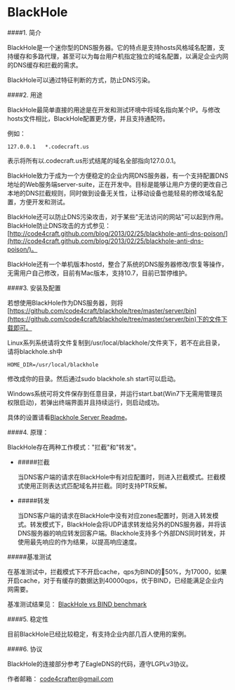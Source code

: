 BlackHole
=========

####1. 简介

BlackHole是一个迷你型的DNS服务器。它的特点是支持hosts风格域名配置，支持缓存和多路代理，甚至可以为每台用户机指定独立的域名配置，以满足企业内网的DNS缓存和拦截的需求。

BlackHole可以通过特征判断的方式，防止DNS污染。

####2. 用途

BlackHole最简单直接的用途是在开发和测试环境中将域名指向某个IP。与修改hosts文件相比，BlackHole配置更方便，并且支持通配符。

例如：

	127.0.0.1	*.codecraft.us
	
表示将所有以.codecraft.us形式结尾的域名全部指向127.0.0.1。

BlackHole致力于成为一个方便稳定的企业内网DNS服务器，有一个支持配置DNS地址的Web服务端server-suite，正在开发中。目标是能够让用户方便的更改自己本地的DNS拦截规则，同时做到设备无关性，让移动设备也能轻易的修改域名配置，方便开发和测试。

BlackHole还可以防止DNS污染攻击，对于某些"无法访问的网站"可以起到作用。BlackHole防止DNS攻击的方式参见：[http://code4craft.github.com/blog/2013/02/25/blackhole-anti-dns-poison/](http://code4craft.github.com/blog/2013/02/25/blackhole-anti-dns-poison/)。

BlackHole还有一个单机版本hostd，整合了系统的DNS服务器修改/恢复等操作，无需用户自己修改，目前有Mac版本，支持10.7，目前已暂停维护。

####3. 安装及配置

若想使用BlackHole作为DNS服务器，则将[https://github.com/code4craft/blackhole/tree/master/server/bin](https://github.com/code4craft/blackhole/tree/master/server/bin)下的文件下载即可。

Linux系列系统请将文件复制到/usr/local/blackhole/文件夹下，若不在此目录，请将blackhole.sh中

	HOME_DIR=/usr/local/blackhole
	
修改成你的目录。然后通过sudo blackhole.sh start可以启动。

Windows系统可将文件保存到任意目录，并运行start.bat(Win7下无需用管理员权限启动)，若弹出终端界面并且持续运行，则启动成功。

具体的设置请看[Blackhole Server Readme](https://github.com/code4craft/blackhole/blob/master/server/README.md)。

####4. 原理：

BlackHole存在两种工作模式："拦截"和"转发"。

* #####拦截


	当DNS客户端的请求在BlackHole中有对应配置时，则进入拦截模式。拦截模式使用正则表达式匹配域名并拦截。同时支持PTR反解。

* #####转发

	当DNS客户端的请求在BlackHole中没有对应zones配置时，则进入转发模式。转发模式下，BlackHole会将UDP请求转发给另外的DNS服务器，并将该DNS服务器的响应转发回客户端。Blackhole支持多个外部DNS同时转发，并使用最先响应的作为结果，以提高响应速度。
		
#####基准测试

在基准测试中，拦截模式下不开启cache，qps为BIND的50%，为17000，如果开启cache，对于有缓存的数据达到40000qps，优于BIND，已经能满足企业内网需要。

基准测试结果见：
[BlackHole vs BIND benchmark](https://github.com/flashsword20/blackhole/blob/master/benchmark)

####5. 稳定性

目前BlackHole已经比较稳定，有支持企业内部几百人使用的案例。

####6. 协议

BlackHole的连接部分参考了EagleDNS的代码，遵守LGPLv3协议。

作者邮箱：
code4crafter@gmail.com